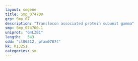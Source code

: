```yaml
---
layout: smgene
title: Smp_074700
grp: Smp_07
description: "Translocon associated protein subunit gamma"
smp: Smp_074700.1
uniprot: "G4LZB1"
length:   543
cdd: "cl06212, pfam07074"
kk: K13251
categories: sm
---
```

